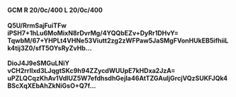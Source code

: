 #### GCM R 20/0c/400 L 20/0c/400
**Q5U/RrmSajFuiTFw**<br/>**iPSH7+1hLu6MoMixN8rDvrMg/4YQQbEZv+DyRr1DHvY=**<br/>**TqwbM/67+YHPLt4VHNe53Viutt2zg2zWFPaw5JaSMgFVonHUkEB5ifhiiLk4tij3Z0/sfT5OYsRyZvHb...**<br/><br/>
**DioJ4J9eSMGuLNiY**<br/>**vCH2rrIlxd3LJqgtSKc9h94ZZycdWUUpE7kHDxa2JzA=**<br/>**uPZLQCqzKhAv1VdlUZ5W7efdhsdhGejla46AtTZGAuIjGrcjVQzSUKFJQk4BScXqXEbAhZkNiGsO+Q7f...**